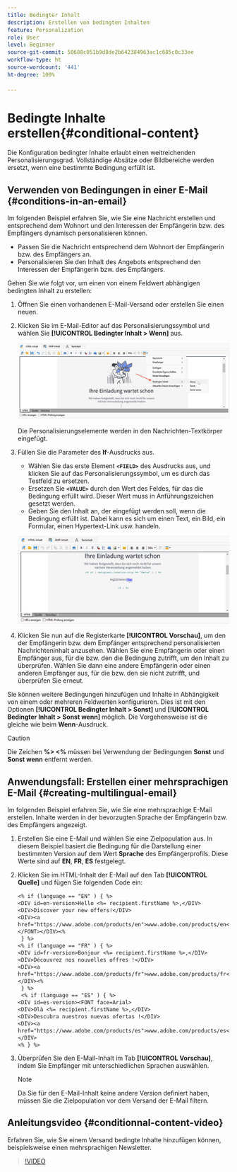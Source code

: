 ```yaml
---
title: Bedingter Inhalt
description: Erstellen von bedingten Inhalten
feature: Personalization
role: User
level: Beginner
source-git-commit: 50688c051b9d8de2b642384963ac1c685c0c33ee
workflow-type: ht
source-wordcount: '441'
ht-degree: 100%

---
```



# Bedingte Inhalte erstellen{#conditional-content}

Die Konfiguration bedingter Inhalte erlaubt einen weitreichenden Personalisierungsgrad. Vollständige Absätze oder Bildbereiche werden ersetzt, wenn eine bestimmte Bedingung erfüllt ist.


## Verwenden von Bedingungen in einer E-Mail {#conditions-in-an-email}

Im folgenden Beispiel erfahren Sie, wie Sie eine Nachricht erstellen und entsprechend dem Wohnort und den Interessen der Empfängerin bzw. des Empfängers dynamisch personalisieren können.

* Passen Sie die Nachricht entsprechend dem Wohnort der Empfängerin bzw. des Empfängers an.
* Personalisieren Sie den Inhalt des Angebots entsprechend den Interessen der Empfängerin bzw. des Empfängers.

Gehen Sie wie folgt vor, um einen von einem Feldwert abhängigen bedingten Inhalt zu erstellen:

1. Öffnen Sie einen vorhandenen E-Mail-Versand oder erstellen Sie einen neuen.
1. Klicken Sie im E-Mail-Editor auf das Personalisierungssymbol und wählen Sie **[!UICONTROL Bedingter Inhalt > Wenn]** aus.

   ![Einfügen einer Bedingung](assets/condition-insert.png)

   Die Personalisierungselemente werden in den Nachrichten-Textkörper eingefügt.

1. Füllen Sie die Parameter des **If**-Ausdrucks aus.

   * Wählen Sie das erste Element **`<FIELD>`** des Ausdrucks aus, und klicken Sie auf das Personalisierungssymbol, um es durch das Testfeld zu ersetzen.
   * Ersetzen Sie **`<VALUE>`** durch den Wert des Feldes, für das die Bedingung erfüllt wird. Dieser Wert muss in Anführungszeichen gesetzt werden.
   * Geben Sie den Inhalt an, der eingefügt werden soll, wenn die Bedingung erfüllt ist. Dabei kann es sich um einen Text, ein Bild, ein Formular, einen Hypertext-Link usw. handeln.

   ![Bedingung in einer E-Mail](assets/condition-in-email.png)

1. Klicken Sie nun auf die Registerkarte **[!UICONTROL Vorschau]**, um den der Empfängerin bzw. dem Empfänger entsprechend personalisierten Nachrichteninhalt anzusehen. Wählen Sie eine Empfängerin oder einen Empfänger aus, für die bzw. den die Bedingung zutrifft, um den Inhalt zu überprüfen. Wählen Sie dann eine andere Empfängerin oder einen anderen Empfänger aus, für die bzw. den sie nicht zutrifft, und überprüfen Sie erneut.

Sie können weitere Bedingungen hinzufügen und Inhalte in Abhängigkeit von einem oder mehreren Feldwerten konfigurieren. Dies ist mit den Optionen **[!UICONTROL Bedingter Inhalt > Sonst]** und **[!UICONTROL Bedingter Inhalt > Sonst wenn]** möglich. Die Vorgehensweise ist die gleiche wie beim **Wenn**-Ausdruck.

>[!CAUTION]
>
>Die Zeichen **%> &lt;%** müssen bei Verwendung der Bedingungen  **Sonst** und **Sonst wenn** entfernt werden.


## Anwendungsfall: Erstellen einer mehrsprachigen E-Mail {#creating-multilingual-email}

Im folgenden Beispiel erfahren Sie, wie Sie eine mehrsprachige E-Mail erstellen. Inhalte werden in der bevorzugten Sprache der Empfängerin bzw. des Empfängers angezeigt.

1. Erstellen Sie eine E-Mail und wählen Sie eine Zielpopulation aus. In diesem Beispiel basiert die Bedingung für die Darstellung einer bestimmten Version auf dem Wert **Sprache** des Empfängerprofils. Diese Werte sind auf **EN**, **FR**, **ES** festgelegt.
1. Klicken Sie im HTML-Inhalt der E-Mail auf den Tab **[!UICONTROL Quelle]** und fügen Sie folgenden Code ein:

   ```
   <% if (language == "EN" ) { %>
   <DIV id=en-version>Hello <%= recipient.firstName %>,</DIV>
   <DIV>Discover your new offers!</DIV>
   <DIV><a href="https://www.adobe.com/products/en">www.adobe.com/products/en</A></FONT></DIV><%
    } %>
   <% if (language == "FR" ) { %>
   <DIV id=fr-version>Bonjour <%= recipient.firstName %>,</DIV>
   <DIV>Découvrez nos nouvelles offres !</DIV>
   <DIV><a href="https://www.adobe.com/products/fr">www.adobe.com/products/fr</A></DIV><%
    } %>
    <% if (language == "ES" ) { %>
   <DIV id=es-version><FONT face=Arial>
   <DIV>Olà <%= recipient.firstName %>,</DIV>
   <DIV>Descubra nuestros nuevas ofertas !</DIV>
   <DIV><a href="https://www.adobe.com/products/es">www.adobe.com/products/es</A></DIV>
   <% } %>
   ```

1. Überprüfen Sie den E-Mail-Inhalt im Tab **[!UICONTROL Vorschau]**, indem Sie Empfänger mit unterschiedlichen Sprachen auswählen.

   >[!NOTE]
   >
   >Da Sie für den E-Mail-Inhalt keine andere Version definiert haben, müssen Sie die Zielpopulation vor dem Versand der E-Mail filtern.

## Anleitungsvideo {#conditionnal-content-video}

Erfahren Sie, wie Sie einem Versand bedingte Inhalte hinzufügen können, beispielsweise einen mehrsprachigen Newsletter.

>[!VIDEO](https://video.tv.adobe.com/v/335682?quality=12)

